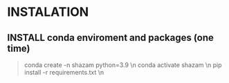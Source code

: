 # INSTALATION
## INSTALL conda enviroment and packages (one time)

>conda create -n shazam python=3.9 \n
>conda activate shazam \n
>pip install -r requirements.txt \n
